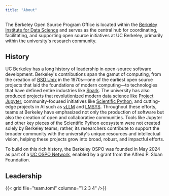 ```yaml
---
title: "About"
---
```


The Berkeley Open Source Program Office is located within the [Berkeley Institute for Data Science](https://bids.berkeley.edu/) and serves as the central hub for coordinating, facilitating, and supporting open source initiatives at UC Berkeley, primarily within the university's research community.

## History

UC Berkeley has a long history of leadership in open-source software development.
Berkeley's contributions span the gamut of computing, from the creation of [BSD Unix](https://engineering.berkeley.edu/timeline/unix/) in the 1970s—one of the earliest open source projects that laid the foundations of modern computing—to technologies that have defined entire industries like [Spark](https://spark.apache.org/history.html).
The university has also produced projects that revolutionized modern data science like [Project Jupyter](https://jupyter.org/), community-focused initiatives like [Scientific Python](https://scientific-python.org/), and cutting-edge projects in AI such as [vLLM](https://docs.vllm.ai/en/latest/) and [LMSYS](https://lmsys.org/).
Throughout these efforts, teams at Berkeley have emphasized not only the production of software but also the creation of open and collaborative communities.
Tools like Jupyter and other key pieces of the Scientific Python ecosystem were not created solely by Berkeley teams; rather, its researchers contribute to support the broader community with the university's unique resources and intellectual vision, helping these projects grow into broad, robust, and impactful efforts.

To build on this rich history, the Berkeley OSPO was founded in May 2024 as part of a [UC OSPO Network](https://ucospo.net/), enabled by a grant from the Alfred P. Sloan Foundation.

## Leadership

{{< grid file="team.toml" columns="1 2 3 4" />}}
